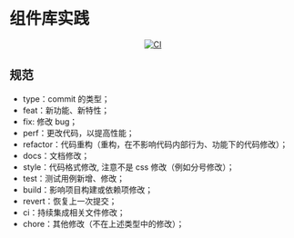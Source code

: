 # 组件库实践

<p align="center">
    <a href="https://github.com/TAO233-JPG/smart-ui/actions/workflows/master.yml"><img src="https://github.com/TAO233-JPG/smart-ui/actions/workflows/master.yml/badge.svg?branch=master" alt="CI" style="max-width: 100%;"></a>
</p>

## 规范

- type：commit 的类型；
- feat：新功能、新特性；
- fix: 修改 bug；
- perf：更改代码，以提高性能；
- refactor：代码重构（重构，在不影响代码内部行为、功能下的代码修改）；
- docs：文档修改；
- style：代码格式修改, 注意不是 css 修改（例如分号修改）；
- test：测试用例新增、修改；
- build：影响项目构建或依赖项修改；
- revert：恢复上一次提交；
- ci：持续集成相关文件修改；
- chore：其他修改（不在上述类型中的修改）；
